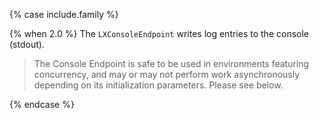 {% case include.family %}

{% when 2.0 %}
The `LXConsoleEndpoint` writes log entries to the console (stdout).

> The Console Endpoint is safe to be used in environments featuring concurrency, and may or may not perform work asynchronously depending on its initialization parameters. Please see below.

{% endcase %}
